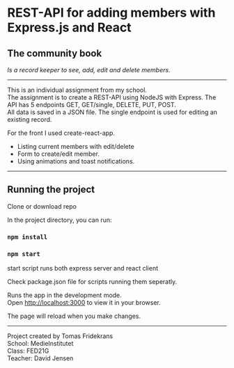 # REST-API for adding members with Express.js and React

## The community book

_Is a record keeper to see, add, edit and delete members._

---

This is an individual assignment from my school.\
The assignment is to create a REST-API using NodeJS with Express.
The API has 5 endpoints GET, GET/single, DELETE, PUT, POST.\
All data is saved in a JSON file.
The single endpoint is used for editing an existing record.

For the front I used create-react-app.

- Listing current members with edit/delete
- Form to create/edit member.
- Using animations and toast notifications.

---

## Running the project

Clone or download repo

In the project directory, you can run:

### `npm install`

### `npm start`

start script runs both express server and react client

Check package.json file for scripts running them seperatly.

Runs the app in the development mode.\
Open [http://localhost:3000](http://localhost:3000) to view it in your browser.

The page will reload when you make changes.

---

Project created by Tomas Fridekrans\
School: MedieInstitutet\
Class: FED21G\
Teacher: David Jensen
